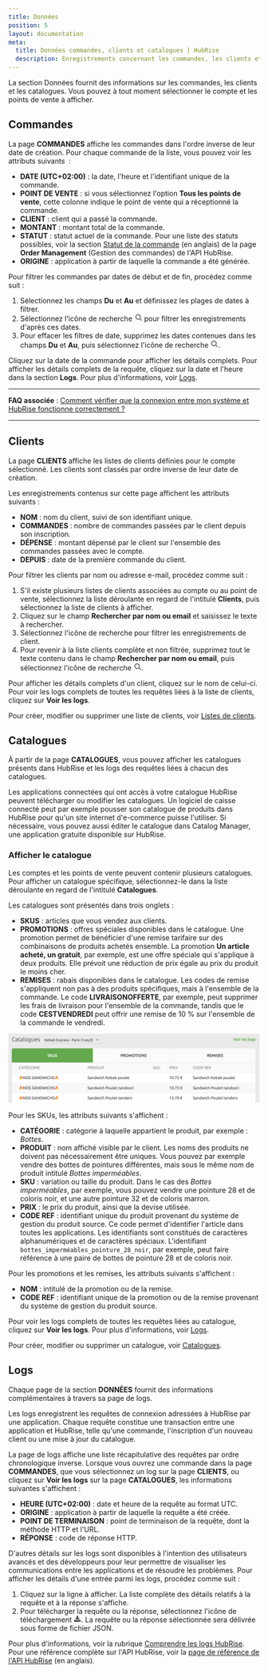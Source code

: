 ```yaml
---
title: Données
position: 5
layout: documentation
meta:
  title: Données commandes, clients et catalogues | HubRise
  description: Enregistrements concernant les commandes, les clients et les catalogues dans HubRise. Comment les consulter et comprendre leur contenu.
---
```


La section Données fournit des informations sur les commandes, les clients et les catalogues. Vous pouvez à tout moment sélectionner le compte et les points de vente à afficher.

## Commandes

La page **COMMANDES** affiche les commandes dans l'ordre inverse de leur date de création. Pour chaque commande de la liste, vous pouvez voir les attributs suivants  :

- **DATE (UTC+02:00)** : la date, l'heure et l'identifiant unique de la commande.
- **POINT DE VENTE** : si vous sélectionnez l'option **Tous les points de vente**, cette colonne indique le point de vente qui a réceptionné la commande.
- **CLIENT** : client qui a passé la commande.
- **MONTANT** : montant total de la commande.
- **STATUT** : statut actuel de la commande. Pour une liste des statuts possibles, voir la section [Statut de la commande](/developers/api/order-management/#order-status) (en anglais) de la page **Order Management** (Gestion des commandes) de l'API HubRise.
- **ORIGINE** : application à partir de laquelle la commande a été générée.

Pour filtrer les commandes par dates de début et de fin, procédez comme suit :

1. Sélectionnez les champs **Du** et **Au** et définissez les plages de dates à filtrer.
1. Sélectionnez l'icône de recherche <InlineImage width="17" height="17">![Icône Rechercher](../images/061-search.png)</InlineImage> pour filtrer les enregistrements d'après ces dates.
1. Pour effacer les filtres de date, supprimez les dates contenues dans les champs **Du** et **Au**, puis sélectionnez l'icône de recherche <InlineImage width="17" height="17">![Icône Rechercher](../images/061-search.png)</InlineImage>.

Cliquez sur la date de la commande pour afficher les détails complets. Pour afficher les détails complets de la requête, cliquez sur la date et l'heure dans la section **Logs**. Pour plus d'informations, voir [Logs](/docs/donnees#logs).

---

**FAQ associée** : [Comment vérifier que la connexion entre mon système et HubRise fonctionne correctement ?](/docs/faqs/verifier-connexion-entre-mon-systeme-et-hubrise/)

---

## Clients

La page **CLIENTS** affiche les listes de clients définies pour le compte sélectionné. Les clients sont classés par ordre inverse de leur date de création.

Les enregistrements contenus sur cette page affichent les attributs suivants :

- **NOM** : nom du client, suivi de son identifiant unique.
- **COMMANDES** : nombre de commandes passées par le client depuis son inscription.
- **DÉPENSE** : montant dépensé par le client sur l'ensemble des commandes passées avec le compte.
- **DEPUIS** : date de la première commande du client.

Pour filtrer les clients par nom ou adresse e-mail, procédez comme suit :

1. S'il existe plusieurs listes de clients associées au compte ou au point de vente, sélectionnez la liste déroulante en regard de l'intitulé **Clients**, puis sélectionnez la liste de clients à afficher.
1. Cliquez sur le champ **Rechercher par nom ou email** et saisissez le texte à rechercher.
1. Sélectionnez l'icône de recherche pour filtrer les enregistrements de client.
1. Pour revenir à la liste clients complète et non filtrée, supprimez tout le texte contenu dans le champ **Rechercher par nom ou email**, puis sélectionnez l'icône de recherche <InlineImage width="17" height="17">![Icône Rechercher](../images/061-search.png)</InlineImage>.

Pour afficher les détails complets d'un client, cliquez sur le nom de celui-ci. Pour voir les logs complets de toutes les requêtes liées à la liste de clients, cliquez sur **Voir les logs**.

Pour créer, modifier ou supprimer une liste de clients, voir [Listes de clients](/docs/listes-clients/).

## Catalogues

À partir de la page **CATALOGUES**, vous pouvez afficher les catalogues présents dans HubRise et les logs des requêtes liées à chacun des catalogues.

Les applications connectées qui ont accès à votre catalogue HubRise peuvent télécharger ou modifier les catalogues. Un logiciel de caisse connecté peut par exemple pousser son catalogue de produits dans HubRise pour qu'un site internet d'e-commerce puisse l'utiliser. Si nécessaire, vous pouvez aussi éditer le catalogue dans Catalog Manager, une application gratuite disponible sur HubRise.

### Afficher le catalogue

Les comptes et les points de vente peuvent contenir plusieurs catalogues. Pour afficher un catalogue spécifique, sélectionnez-le dans la liste déroulante en regard de l'intitulé **Catalogues**.

Les catalogues sont présentés dans trois onglets :

- **SKUS** : articles que vous vendez aux clients.
- **PROMOTIONS** : offres spéciales disponibles dans le catalogue. Une promotion permet de bénéficier d'une remise tarifaire sur des combinaisons de produits achetés ensemble. La promotion **Un article acheté, un gratuit**, par exemple, est une offre spéciale qui s'applique à deux produits. Elle prévoit une réduction de prix égale au prix du produit le moins cher.
- **REMISES** : rabais disponibles dans le catalogue. Les codes de remise s'appliquent non pas à des produits spécifiques, mais à l'ensemble de la commande. Le code **LIVRAISONOFFERTE**, par exemple, peut supprimer les frais de livraison pour l'ensemble de la commande, tandis que le code **CESTVENDREDI** peut offrir une remise de 10 % sur l'ensemble de la commande le vendredi.

![Onglets du catalogue HubRise](./images/053-2x-catalog-tabs.png)

Pour les SKUs, les attributs suivants s'affichent :

- **CATÉGORIE** : catégorie à laquelle appartient le produit, par exemple : _Bottes_.
- **PRODUIT** : nom affiché visible par le client. Les noms des produits ne doivent pas nécessairement être uniques. Vous pouvez par exemple vendre des bottes de pointures différentes, mais sous le même nom de produit intitulé _Bottes imperméables_.
- **SKU** : variation ou taille du produit. Dans le cas des _Bottes imperméables_, par exemple, vous pouvez vendre une pointure 28 et de coloris noir, et une autre pointure 32 et de coloris marron.
- **PRIX** : le prix du produit, ainsi que la devise utilisée.
- **CODE REF** : identifiant unique du produit provenant du système de gestion du produit source. Ce code permet d'identifier l'article dans toutes les applications. Les identifiants sont constitués de caractères alphanumériques et de caractères spéciaux. L'identifiant `bottes_imperméables_pointure_28_noir`, par exemple, peut faire référence à une paire de bottes de pointure 28 et de coloris noir.

Pour les promotions et les remises, les attributs suivants s'affichent :

- **NOM** : intitulé de la promotion ou de la remise.
- **CODE REF** : identifiant unique de la promotion ou de la remise provenant du système de gestion du produit source.

Pour voir les logs complets de toutes les requêtes liées au catalogue, cliquez sur **Voir les logs**. Pour plus d'informations, voir [Logs](/docs/donnees#logs).

Pour créer, modifier ou supprimer un catalogue, voir [Catalogues](/docs/catalogues/).

## Logs

Chaque page de la section **DONNÉES** fournit des informations complémentaires à travers sa page de logs.

Les logs enregistrent les requêtes de connexion adressées à HubRise par une application. Chaque requête constitue une transaction entre une application et HubRise, telle qu'une commande, l'inscription d'un nouveau client ou une mise à jour du catalogue.

La page de logs affiche une liste récapitulative des requêtes par ordre chronologique inverse. Lorsque vous ouvrez une commande dans la page **COMMANDES**, que vous sélectionnez un log sur la page **CLIENTS**, ou cliquez sur **Voir les logs** sur la page **CATALOGUES**, les informations suivantes s'affichent :

- **HEURE (UTC+02:00)** : date et heure de la requête au format UTC.
- **ORIGINE** : application à partir de laquelle la requête a été créée.
- **POINT DE TERMINAISON** : point de terminaison de la requête, dont la méthode HTTP et l'URL.
- **RÉPONSE** : code de réponse HTTP.

D'autres détails sur les logs sont disponibles à l'intention des utilisateurs avancés et des développeurs pour leur permettre de visualiser les communications entre les applications et de résoudre les problèmes. Pour afficher les détails d'une entrée parmi les logs, procédez comme suit :

1. Cliquez sur la ligne à afficher. La liste complète des détails relatifs à la requête et à la réponse s'affiche.
1. Pour télécharger la requête ou la réponse, sélectionnez l'icône de téléchargement <InlineImage width="15" height="14">![Icône de téléchargement](../images/058-download.png)</InlineImage>. La requête ou la réponse sélectionnée sera délivrée sous forme de fichier JSON.

Pour plus d'informations, voir la rubrique [Comprendre les logs HubRise](/docs/hubrise-logs). Pour une référence complète sur l'API HubRise, voir la [page de référence de l'API HubRise](/developers/api/general-concepts) (en anglais).
